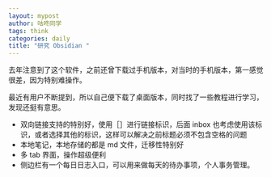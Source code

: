 ```yaml
---
layout: mypost
author: 咕咚同学
tags: think 
categories: daily
title: "研究 Obsidian "
---
```


去年注意到了这个软件，之前还曾下载过手机版本，对当时的手机版本，第一感觉很差，因为特别难操作。

最近有用户不断提到，所以自己便下载了桌面版本，同时找了一些教程进行学习，发现还挺有意思。

- ​双向链接支持的特别好，使用［］进行链接标识，后面 inbox 也考虑使用该标识，或者选择其他的标识，这样可以解决之前标题必须不包含空格的问题
- ​本地笔记，本地存储的都是 md 文件，迁移性特别好
- ​多 tab 界面，操作超级便利
- ​侧边栏有一个每日日志入口，可以用来做每天的待办事项，个人事务管理。
